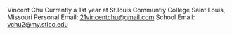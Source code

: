 Vincent Chu
Currently a 1st year at St.louis Communtiy College
Saint Louis, Missouri
Personal Email: 21vincentchu@gmail.com
School Email: vchu2@my.stlcc.edu
